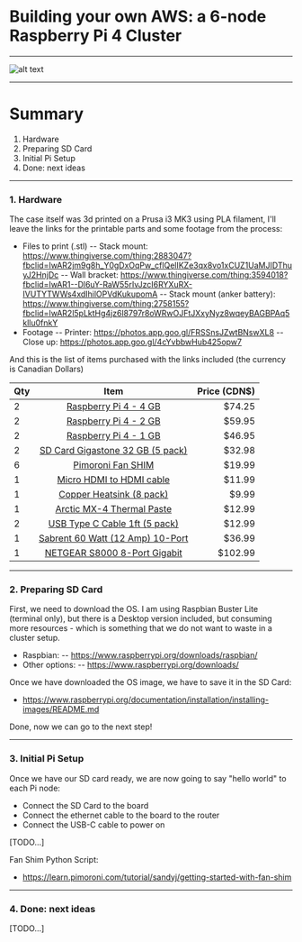 # Building your own AWS: a 6-node Raspberry Pi 4 Cluster

---

![alt text](https://lh3.googleusercontent.com/yPUjqIXq_UZVSVd0TqYtAD48XX_EyoZXHvw2aPtZRSa-01zXuddLSmyvJDrfsOZIgOt-IQKKB_vugQmhzwgOn2ZgjZm8fErNbhhMsMDlAre5pwfoemZ0pE4O7-HWEkoisWjiaekOHJiUJ64DRqXAxCrhLcOGJ1SY4X0p68wJ_1wNd2GdsiSn15lcwZSYmEITFWYGR6swrT1tIzCLraeGnfdEGm12KJTrLHpPeH4yDqSAjFj8SUKzkeawUgNrgsTUPx50rTToHQHyVrkQEYggRBuxIHfLMHOMMcQJFKBMhN2E_KeOr4qsMLhBOjLP2rHlbPXrowDJzPkZ20mHTRWOLkMTFLWZ7JsFryLQNmnzEkXhmx1j9RG65E6aNX7pcpJnePm8vFO-5bpv59Kf1tFddGedjpIGF-TZirRD6l7qFJ39CtsPe18tIqXDHtQ0ARwrNZiK7-1PgM6uhjBKAnMXJRnfQEh1FfmLicBeVE3nRQcR9-yKrkCJ2KVUICcB3dAd6hy4F-sp_j0EYxq4ol2iI118GAkDq0CzJL5BxkYh987mnbqXH6qbfnhtMIOsMTJAVNCufTDuorlbiKCZ0azJ2MZGo3l6bPWm5GFJraFQjx7gNzi-KaRjnEdm687-ZSword0T80EtRSrVsrT-F1sAodKZs_jyChTBSgMpYqx1ZO7gkdloRQVNtq2aykkikU6Dha_ojYFNNZft4ww6rUCQ3ALmr2aKElWHDL_eMtcmMZ1xzb1s=w1762-h857-no "Raspberry Pi 4 Cluster")

---
# Summary
1. Hardware
2. Preparing SD Card
3. Initial Pi Setup
4. Done: next ideas
---
### 1. Hardware

The case itself was 3d printed on a Prusa i3 MK3 using PLA filament, I'll leave the links for the printable parts and some footage from the process:
- Files to print (.stl)
-- Stack mount: https://www.thingiverse.com/thing:2883047?fbclid=IwAR2jm9g8h_Y0gDxOqPw_cflQelIKZe3qx8vo1xCUZ1UaMJIDThuyJ2HnjDc
-- Wall bracket: https://www.thingiverse.com/thing:3594018?fbclid=IwAR1--Dl6uY-RaW55rIvJzcI6RYXuRX-IVUTYTWWs4xdIhilOPVdKukupomA
-- Stack mount (anker battery): https://www.thingiverse.com/thing:2758155?fbclid=IwAR2l5pLktHg4jz6l8797r8oWRwOJFtJXxyNyz8wqeyBAGBPAq5kllu0fnkY
- Footage
-- Printer: https://photos.app.goo.gl/FRSSnsJZwtBNswXL8
-- Close up: https://photos.app.goo.gl/4cYvbbwHub425opw7

And this is the list of items purchased with the links included (the currency is Canadian Dollars)

| Qty           | Item          | Price (CDN$)                                                                                                |
| ------------- |:-------------:| ----------------------------------------------------------------------------------------------------:|
| 2             | [Raspberry Pi 4 - 4 GB](https://www.buyapi.ca/product/raspberry-pi-4-model-b-4gb/ "Raspberry Pi 4 - 4 GB") |  $74.25 |
| 2             | [Raspberry Pi 4 - 2 GB](https://www.buyapi.ca/product/raspberry-pi-4-model-b-2gb/ "Raspberry Pi 4 - 2 GB") |  $59.95 |
| 2             | [Raspberry Pi 4 - 1 GB](https://www.buyapi.ca/product/raspberry-pi-4-model-b-1gb/ "Raspberry Pi 4 - 1 GB") |  $46.95 |
| 2             | [SD Card Gigastone 32 GB (5 pack)](https://www.amazon.ca/Gigastone-32GB-U1-C10-Nintendo/dp/B07N73LB4T/ref=sr_1_3 "SD Card Gigastone 32 GB (5 pack)") |  $32.98 |
| 6             | [Pimoroni Fan SHIM](https://www.amazon.ca/Pimoroni-Fan-SHIM-Raspberry-Expectancy/dp/B07TTTCN8H/ref=sr_1_1 "Pimoroni Fan SHIM") |  $19.99 |
| 1             | [Micro HDMI to HDMI cable](https://www.amazon.ca/UGREEN-Ethernet-Support-Resolution-Cameras/dp/B00B2HORKE/ref=sr_1_5 "Micro HDMI to HDMI UGREEN") |  $11.99 |
| 1             | [Copper Heatsink (8 pack)](https://www.amazon.ca/Gigastone-32GB-U1-C10-Nintendo/dp/B07N73LB4T/ref=sr_1_3 "Copper Heatsink (8 pack)") |  $9.99 |
| 1             | [Arctic MX-4 Thermal Paste](https://www.amazon.ca/MX-4-4G-Thermal-Compound-Coolers-Durability/dp/B07PZSTW52/ref=sr_1_1_sspa "Arctic MX-4 Thermal Paste") |  $12.99 |
| 2             | [USB Type C Cable 1ft (5 pack)](https://www.amazon.ca/Canjoy-Braided-Charging-Compatible-Samsung/dp/B07KFX18KJ/ref=sr_1_5 "USB Type C Cable 1 ft (5 pack)") |  $12.99 |
| 1             | [Sabrent 60 Watt (12 Amp) 10-Port](https://www.amazon.ca/Sabrent-Family-Sized-Charger-Technology-AX-TPCS/dp/B00OJ79UK6/ref=sr_1_6 "Sabrent 60 Watt (12 Amp) 10-Port") |  $36.99 |
| 1             | [NETGEAR S8000 8-Port Gigabit ](https://www.amazon.ca/NETGEAR-GS808E-100NAS-Nighthawk-Streaming-Advanced/dp/B01MU3GE5L/ref=sr_1_13 "NETGEAR S8000 8-Port Gigabit") |  $102.99 |


---
### 2. Preparing SD Card

First, we need to download the OS. I am using Raspbian Buster Lite (terminal only), but there is a Desktop version included, but consuming more resources - which is something that we do not want to waste in a cluster setup.
- Raspbian:
-- https://www.raspberrypi.org/downloads/raspbian/
- Other options:
-- https://www.raspberrypi.org/downloads/

Once we have downloaded the OS image, we have to save it in the SD Card:
- https://www.raspberrypi.org/documentation/installation/installing-images/README.md

Done, now we can go to the next step!

---
### 3. Initial Pi Setup

Once we have our SD card ready, we are now going to say "hello world" to each Pi node: 
- Connect the SD Card to the board
- Connect the ethernet cable to the board to the router
- Connect the USB-C cable to power on

[TODO...]

Fan Shim Python Script: 
- https://learn.pimoroni.com/tutorial/sandyj/getting-started-with-fan-shim

---
### 4. Done: next ideas

[TODO...]


